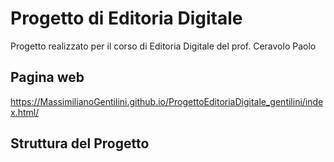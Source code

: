 # Progetto di Editoria Digitale
Progetto realizzato per il corso di Editoria Digitale del prof. Ceravolo Paolo

## Pagina web
https://MassimilianoGentilini.github.io/ProgettoEditoriaDigitale_gentilini/index.html/


## Struttura del Progetto
